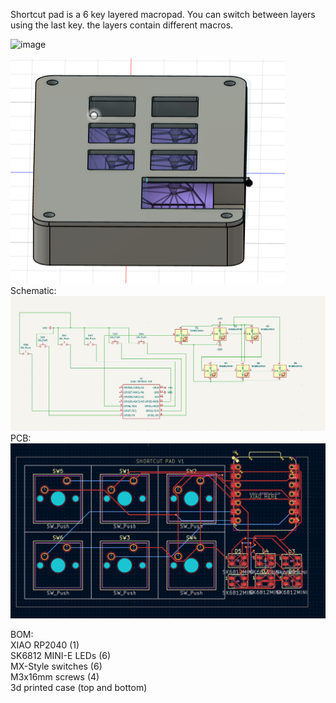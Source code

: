 Shortcut pad is a 6 key layered macropad. You can switch between layers using the last key. the layers contain different macros.

<img width="2048" height="1536" alt="image" src="https://github.com/user-attachments/assets/2b6d0529-7f73-4b37-9b14-6901fd621169" />

![alt text](image.png)  
Schematic:  
![alt text](image-1.png)  
PCB:  
![alt text](image-2.png)  

BOM:  
XIAO RP2040 (1)  
SK6812 MINI-E LEDs (6)  
MX-Style switches (6)  
M3x16mm screws (4)  
3d printed case (top and bottom)  
